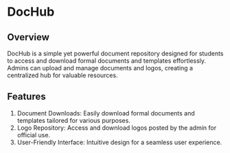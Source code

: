 # DocHub
## Overview
DocHub is a simple yet powerful document repository designed for students to access and download formal documents and templates effortlessly. Admins can upload and manage documents and logos, creating a centralized hub for valuable resources.

## Features
1. Document Downloads: Easily download formal documents and templates tailored for various purposes.
2. Logo Repository: Access and download logos posted by the admin for official use.
3. User-Friendly Interface: Intuitive design for a seamless user experience.

